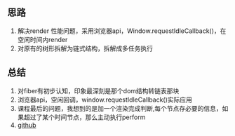 ## 思路
1. 解决render 性能问题，采用浏览器api，Window.requestIdleCallback()，在空闲时间内render
2. 对原有的树形拆解为链式结构，拆解成多任务执行


## 总结
1. 对fiber有初步认知，印象最深刻是那个dom结构转链表那块
2. 浏览器api，空闲回调，window.requestIdleCallback()实际应用
3. 课程最后的问题，我想到的是加一个渲染完成判断,每个节点存必要的信息，如果超过了某个时间节点，那么主动执行perform
4. [github](https://github.com/vloum/mini-react)

